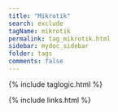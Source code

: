 ```yaml
---
title: "Mikrotik"
search: exclude
tagName: mikrotik
permalink: tag_mikrotik.html
sidebar: mydoc_sidebar
folder: tags
comments: false
---
```

{% include taglogic.html %}

{% include links.html %}
